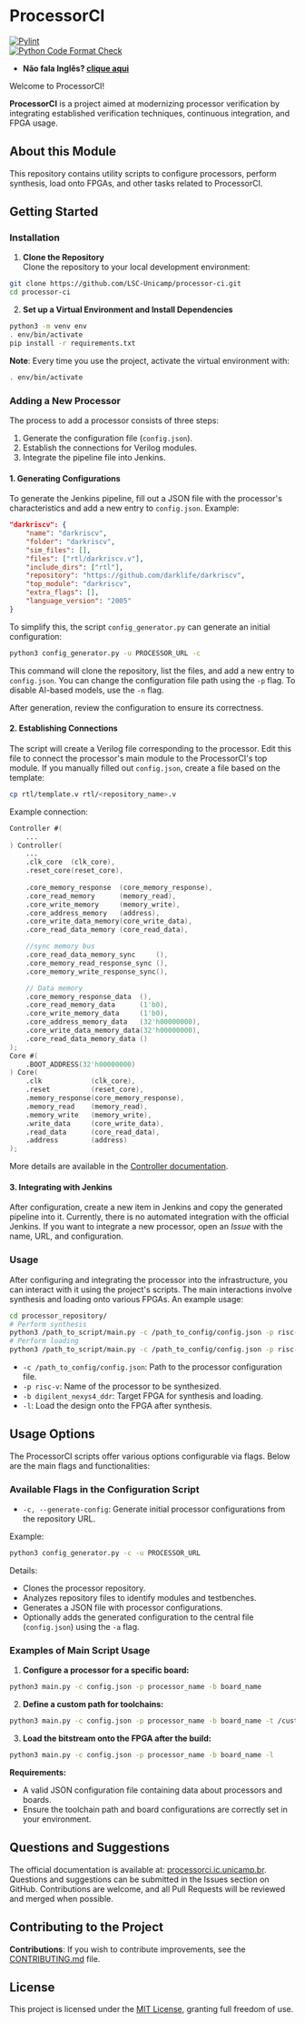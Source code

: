 # ProcessorCI

[![Pylint](https://github.com/LSC-Unicamp/processor-ci/actions/workflows/pylint.yml/badge.svg)](https://github.com/LSC-Unicamp/processor-ci/actions/workflows/pylint.yml)  
[![Python Code Format Check](https://github.com/LSC-Unicamp/processor-ci/actions/workflows/blue.yml/badge.svg)](https://github.com/LSC-Unicamp/processor-ci/actions/workflows/blue.yml)  

- **Não fala Inglês? [clique aqui](./README.pt.md)**

Welcome to ProcessorCI!

**ProcessorCI** is a project aimed at modernizing processor verification by integrating established verification techniques, continuous integration, and FPGA usage.

## About this Module

This repository contains utility scripts to configure processors, perform synthesis, load onto FPGAs, and other tasks related to ProcessorCI.

## Getting Started

### Installation

1. **Clone the Repository**  
Clone the repository to your local development environment:

```bash
git clone https://github.com/LSC-Unicamp/processor-ci.git  
cd processor-ci
```

2. **Set up a Virtual Environment and Install Dependencies**  

```bash
python3 -m venv env
. env/bin/activate
pip install -r requirements.txt
```

**Note**: Every time you use the project, activate the virtual environment with:

```bash
. env/bin/activate
```

### Adding a New Processor

The process to add a processor consists of three steps:

1. Generate the configuration file (`config.json`).  
2. Establish the connections for Verilog modules.  
3. Integrate the pipeline file into Jenkins.  

#### 1. Generating Configurations  

To generate the Jenkins pipeline, fill out a JSON file with the processor's characteristics and add a new entry to `config.json`. Example:  

```json
"darkriscv": {
    "name": "darkriscv",
    "folder": "darkriscv",
    "sim_files": [],
    "files": ["rtl/darkriscv.v"],
    "include_dirs": ["rtl"],
    "repository": "https://github.com/darklife/darkriscv",
    "top_module": "darkriscv",
    "extra_flags": [],
    "language_version": "2005"
}
```

To simplify this, the script `config_generator.py` can generate an initial configuration:  

```bash
python3 config_generator.py -u PROCESSOR_URL -c
```

This command will clone the repository, list the files, and add a new entry to `config.json`. You can change the configuration file path using the `-p` flag. To disable AI-based models, use the `-n` flag.

After generation, review the configuration to ensure its correctness.

#### 2. Establishing Connections  

The script will create a Verilog file corresponding to the processor. Edit this file to connect the processor's main module to the ProcessorCI's top module. If you manually filled out `config.json`, create a file based on the template:

```bash
cp rtl/template.v rtl/<repository_name>.v
```

Example connection:

```verilog
Controller #(
    ...
) Controller(
    ...
    .clk_core  (clk_core),
    .reset_core(reset_core),
    
    .core_memory_response  (core_memory_response),
    .core_read_memory      (memory_read),
    .core_write_memory     (memory_write),
    .core_address_memory   (address),
    .core_write_data_memory(core_write_data),
    .core_read_data_memory (core_read_data),

    //sync memory bus
    .core_read_data_memory_sync     (),
    .core_memory_read_response_sync (),
    .core_memory_write_response_sync(),

    // Data memory
    .core_memory_response_data  (),
    .core_read_memory_data      (1'b0),
    .core_write_memory_data     (1'b0),
    .core_address_memory_data   (32'h00000000),
    .core_write_data_memory_data(32'h00000000),
    .core_read_data_memory_data ()
);
Core #(
    .BOOT_ADDRESS(32'h00000000)
) Core(
    .clk            (clk_core),
    .reset          (reset_core),
    .memory_response(core_memory_response),
    .memory_read    (memory_read),
    .memory_write   (memory_write),
    .write_data     (core_write_data),
    .read_data      (core_read_data),
    .address        (address)
);
```

More details are available in the [Controller documentation](https://lsc-unicamp.github.io/processor-ci-controller/).  

#### 3. Integrating with Jenkins  

After configuration, create a new item in Jenkins and copy the generated pipeline into it. Currently, there is no automated integration with the official Jenkins. If you want to integrate a new processor, open an *Issue* with the name, URL, and configuration.  

### Usage  

After configuring and integrating the processor into the infrastructure, you can interact with it using the project's scripts. The main interactions involve synthesis and loading onto various FPGAs. An example usage:

```bash
cd processor_repository/
# Perform synthesis
python3 /path_to_script/main.py -c /path_to_config/config.json -p risc-v -b digilent_nexys4_ddr
# Perform loading
python3 /path_to_script/main.py -c /path_to_config/config.json -p risc-v -b digilent_nexys4_ddr -l
```

- `-c /path_to_config/config.json`: Path to the processor configuration file.  
- `-p risc-v`: Name of the processor to be synthesized.  
- `-b digilent_nexys4_ddr`: Target FPGA for synthesis and loading.  
- `-l`: Load the design onto the FPGA after synthesis.  

## Usage Options  

The ProcessorCI scripts offer various options configurable via flags. Below are the main flags and functionalities:

### Available Flags in the Configuration Script

- `-c, --generate-config`: Generate initial processor configurations from the repository URL.  

Example:

```bash
python3 config_generator.py -c -u PROCESSOR_URL
```

Details:  

- Clones the processor repository.  
- Analyzes repository files to identify modules and testbenches.  
- Generates a JSON file with processor configurations.  
- Optionally adds the generated configuration to the central file (`config.json`) using the `-a` flag.  

### Examples of Main Script Usage  

1. **Configure a processor for a specific board:**

```bash
python3 main.py -c config.json -p processor_name -b board_name
```

2. **Define a custom path for toolchains:**

```bash
python3 main.py -c config.json -p processor_name -b board_name -t /custom/toolchain/path
```

3. **Load the bitstream onto the FPGA after the build:**

```bash
python3 main.py -c config.json -p processor_name -b board_name -l
```

**Requirements:**

- A valid JSON configuration file containing data about processors and boards.  
- Ensure the toolchain path and board configurations are correctly set in your environment.

## Questions and Suggestions  

The official documentation is available at: [processorci.ic.unicamp.br](https://processorci.ic.unicamp.br/).  
Questions and suggestions can be submitted in the Issues section on GitHub. Contributions are welcome, and all Pull Requests will be reviewed and merged when possible.  

## Contributing to the Project  

**Contributions**: If you wish to contribute improvements, see the [CONTRIBUTING.md](./CONTRIBUTING.md) file.  

## License  

This project is licensed under the [MIT License](./LICENSE), granting full freedom of use.  